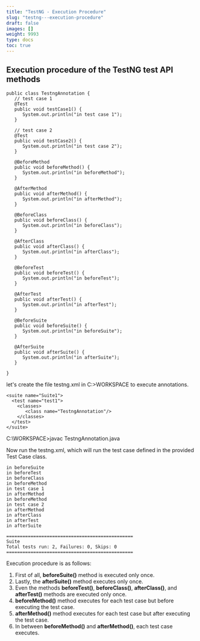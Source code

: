 ```yaml
---
title: "TestNG - Execution Procedure"
slug: "testng---execution-procedure"
draft: false
images: []
weight: 9993
type: docs
toc: true
---
```


## Execution procedure of the TestNG test API methods
    public class TestngAnnotation {
       // test case 1
       @Test
       public void testCase1() {
          System.out.println("in test case 1");
       }
    
       // test case 2
       @Test
       public void testCase2() {
          System.out.println("in test case 2");
       }
    
       @BeforeMethod
       public void beforeMethod() {
          System.out.println("in beforeMethod");
       }
    
       @AfterMethod
       public void afterMethod() {
          System.out.println("in afterMethod");
       }
    
       @BeforeClass
       public void beforeClass() {
          System.out.println("in beforeClass");
       }
    
       @AfterClass
       public void afterClass() {
          System.out.println("in afterClass");
       }
    
       @BeforeTest
       public void beforeTest() {
          System.out.println("in beforeTest");
       }
    
       @AfterTest
       public void afterTest() {
          System.out.println("in afterTest");
       }
    
       @BeforeSuite
       public void beforeSuite() {
          System.out.println("in beforeSuite");
       }
    
       @AfterSuite
       public void afterSuite() {
          System.out.println("in afterSuite");
       }
    
    }


 let's create the file testng.xml in C:\>WORKSPACE to execute annotations.

<?xml version="1.0" encoding="UTF-8"?>
<!DOCTYPE suite SYSTEM "http://testng.org/testng-1.0.dtd" >

    <suite name="Suite1">
      <test name="test1">
        <classes>
           <class name="TestngAnnotation"/>
        </classes>
      </test>
    </suite>

C:\WORKSPACE>javac TestngAnnotation.java

Now run the testng.xml, which will run the test case defined in the provided Test Case class.

    in beforeSuite
    in beforeTest
    in beforeClass
    in beforeMethod
    in test case 1
    in afterMethod
    in beforeMethod
    in test case 2
    in afterMethod
    in afterClass
    in afterTest
    in afterSuite
    
    ===============================================
    Suite
    Total tests run: 2, Failures: 0, Skips: 0
    ===============================================



Execution procedure is as follows:

 1. First of all, **beforeSuite()** method is executed only once.
 2. Lastly, the **afterSuite()** method executes only once.
 3. Even the methods **beforeTest()**, **beforeClass()**, **afterClass()**, and **afterTest()** methods are executed only once.
 4. **beforeMethod()** method executes for each test case but before executing the test case.
 5. **afterMethod()** method executes for each test case but after executing the test case.
 6. In between **beforeMethod()** and **afterMethod()**, each test case executes.


